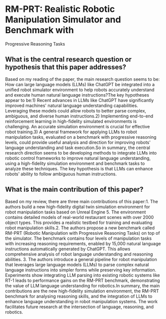 # RM-PRT: Realistic Robotic Manipulation Simulator and Benchmark with
  Progressive Reasoning Tasks

## What is the central research question or hypothesis that this paper addresses?

Based on my reading of the paper, the main research question seems to be: How can large language models (LLMs) like ChatGPT be integrated into a unified robot simulator environment to help robots accurately understand and execute human natural language instructions?The key hypotheses appear to be:1) Recent advances in LLMs like ChatGPT have significantly improved machines' natural language understanding capabilities. Leveraging these models could allow robots to better parse complex, ambiguous, and diverse human instructions.2) Implementing end-to-end reinforcement learning in high-fidelity simulated environments is challenging. An accurate simulation environment is crucial for effective robot training.3) A general framework for applying LLMs to robot manipulation tasks, evaluated on a benchmark with progressive reasoning levels, could provide useful analysis and direction for improving robots' language understanding and task execution.So in summary, the central research direction seems to be developing methods to integrate LLMs into robotic control frameworks to improve natural language understanding, using a high-fidelity simulation environment and benchmark tasks to analyze these techniques. The key hypothesis is that LLMs can enhance robots' ability to follow ambiguous human instructions.


## What is the main contribution of this paper?

Based on my review, there are three main contributions of this paper:1. The authors build a new high-fidelity digital twin simulation environment for robot manipulation tasks based on Unreal Engine 5. The environment contains detailed models of real-world restaurant scenes with over 2000 object types. This provides a realistic testbed for training and evaluating robot manipulation skills.2. The authors propose a new benchmark called RM-PRT (Robotic Manipulation with Progressive Reasoning Tasks) on top of the simulator. The benchmark contains four levels of manipulation tasks with increasing reasoning requirements, enabled by 15,000 natural language instructions automatically generated by ChatGPT. This allows comprehensive analysis of robot language understanding and reasoning abilities. 3. The authors introduce a general pipeline for robot manipulation that leverages large language models (LLMs) to parse complex natural language instructions into simpler forms while preserving key information. Experiments show integrating LLM parsing into existing robotic systems like RT-1 leads to performance gains on the RM-PRT benchmark, demonstrating the value of LLM language understanding for robotics.In summary, the main contributions are the new high-fidelity simulation environment, the RM-PRT benchmark for analysing reasoning skills, and the integration of LLMs to enhance language understanding in robot manipulation systems. The work facilitates future research at the intersection of language, reasoning, and robotics.
